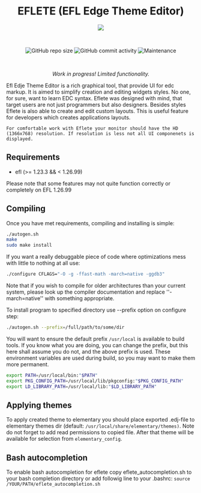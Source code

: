 <h1 align="center">EFLETE (EFL Edge Theme Editor)</h1>

<p align="center">
  <img src="./data/images/eflete.ico" border="0"></>
</p>

<br/>
<p align="center">
  <img alt="GitHub repo size" src="https://img.shields.io/github/repo-size/dimmus/eflete?style=for-the-badge">
  <img alt="GitHub commit activity" src="https://img.shields.io/github/commit-activity/w/dimmus/eflete?style=for-the-badge">
  <img alt="Maintenance" src="https://img.shields.io/maintenance/yes/2022?style=for-the-badge">
</p>
<br/>

<p align="center">
  <i>Work in progress! Limited functionality.</i>
</p>

Efl Edje Theme Editor is a rich graphical tool, that provide UI for edc markup.
It is aimed to simplify creation and editing widgets styles. No one, for sure,
want to learn EDC syntax. Eflete was designed with mind, that target users are
not just programmers but also designers. Besides styles Eflete is also able to
create and edit custom layouts. This is useful feature for developers which
creates applications layouts.

```
For comfortable work with Eflete your monitor should have the HD (1366x768) resolution. If resolution is less not all UI componenets is displayed.
```

## Requirements

   * efl (>= 1.23.3 && < 1.26.99)

Please note that some features may not quite function correctly or
completely on EFL 1.26.99

## Compiling

Once you have met requirements, compiling and installing is simple:
```sh
./autogen.sh
make
sudo make install
```
If you want a really debuggable piece of code where optimizations mess with little to nothing at all use:
```sh
./configure CFLAGS="-O -g -ffast-math -march=native -ggdb3"
```
Note that if you wish to compile for older architectures than your current system, please look up the compiler documentation and replace ''-march=native'' with something appropriate.

To install program to specified directory use --prefix option on configure step:
```sh
./autogen.sh --prefix=/full/path/to/some/dir
```
You will want to ensure the default prefix `/usr/local` is available to build tools. If you know what you are doing, you can change the prefix, but this here shall assume you do not, and the above prefix is used. These environment variables are used during build, so you may want to make them more permanent.
```sh
export PATH=/usr/local/bin:"$PATH"
export PKG_CONFIG_PATH=/usr/local/lib/pkgconfig:"$PKG_CONFIG_PATH"
export LD_LIBRARY_PATH=/usr/local/lib:"$LD_LIBRARY_PATH"
```
## Applying themes

To apply created theme to elementary you should place exported .edj-file to elementary themes dir (default: `/usr/local/share/elementary/themes)`. Note do not forget to add read permissions to copied file. After that theme will be available for selection from `elementary_config`.

## Bash autocompletion

To enable bash autocompletion for eflete copy eflete_autocompletion.sh to your
bash completion directory or add followig line to your .bashrc:
`source /YOUR/PATH/eflete_autocompletion.sh`
